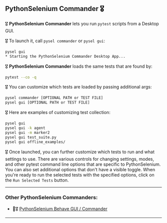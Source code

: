<!-- PythonSelenium Docs -->

## PythonSelenium Commander 🎖️

🎖️ <b>PythonSelenium Commander</b> lets you run <code>pytest</code> scripts from a Desktop GUI.<br>

🎖️ To launch it, call ``pysel commander`` or ``pysel gui``:

```bash
pysel gui
* Starting the PythonSelenium Commander Desktop App...
```

🎖️ <b>PythonSelenium Commander</b> loads the same tests that are found by:

```bash
pytest --co -q
```

🎖️ You can customize which tests are loaded by passing additional args:

```bash
pysel commander [OPTIONAL PATH or TEST FILE]
pysel gui [OPTIONAL PATH or TEST FILE]
```

🎖️ Here are examples of customizing test collection:

```bash
pysel gui
pysel gui -k agent
pysel gui -m marker2
pysel gui test_suite.py
pysel gui offline_examples/
```

🎖️ Once launched, you can further customize which tests to run and what settings to use. There are various controls for changing settings, modes, and other pytest command line options that are specific to PythonSelenium. You can also set additional options that don't have a visible toggle. When you're ready to run the selected tests with the specified options, click on the <code>Run Selected Tests</code> button.

--------

<h3>Other PythonSelenium Commanders:</h3>

* 🐝🎖️ [PythonSelenium Behave GUI / Commander](/help_docs/behave_gui.md)

--------

